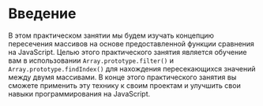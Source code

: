 # Введение

В этом практическом занятии мы будем изучать концепцию пересечения массивов на основе предоставленной функции сравнения на JavaScript. Целью этого практического занятия является обучение вам в использовании `Array.prototype.filter()` и `Array.prototype.findIndex()` для нахождения пересекающихся значений между двумя массивами. В конце этого практического занятия вы сможете применить эту технику к своим проектам и улучшить свои навыки программирования на JavaScript.
